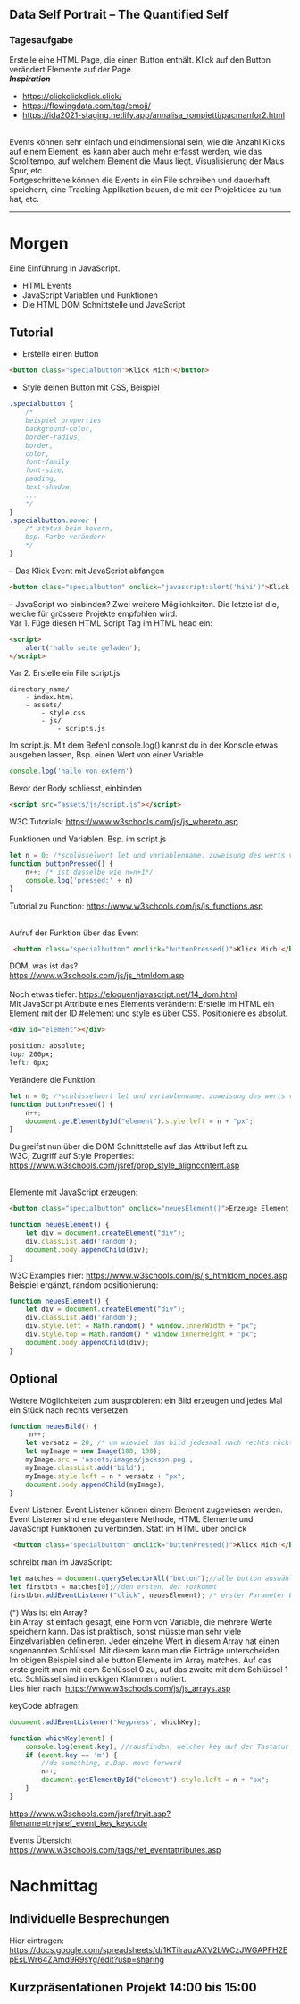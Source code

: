 ## Data Self Portrait – The Quantified Self

### Tagesaufgabe
Erstelle eine HTML Page, die einen Button enthält. Klick auf den Button verändert Elemente auf der Page.<br/>
**_Inspiration_**
* https://clickclickclick.click/
* https://flowingdata.com/tag/emoji/
* https://ida2021-staging.netlify.app/annalisa_rompietti/pacmanfor2.html
<br/>
Events können sehr einfach und eindimensional sein, wie die Anzahl Klicks auf einem Element, es kann aber auch mehr erfasst werden, wie das Scrolltempo, auf welchem Element die Maus liegt, Visualisierung der Maus Spur, etc. <br/>
Fortgeschrittene können die Events in ein File schreiben und dauerhaft speichern, eine Tracking Applikation bauen, die mit der Projektidee zu tun hat, etc.



***
# Morgen
Eine Einführung in JavaScript.<br/>
* HTML Events
* JavaScript Variablen und Funktionen
* Die HTML DOM Schnittstelle und JavaScript

## Tutorial
- Erstelle einen Button
```html
<button class="specialbutton">Klick Mich!</button>
```

- Style deinen Button mit CSS, Beispiel
```css
.specialbutton {
	/*
    beispiel properties
    background-color,
	border-radius,
	border,
	color,
	font-family,
	font-size,
	padding,
	text-shadow,
    ...
    */
}
.specialbutton:hover {
	/* status beim hovern,
    bsp. Farbe verändern
    */
}
```
– Das Klick Event mit JavaScript abfangen
```html
<button class="specialbutton" onclick="javascript:alert('hihi')">Klick Mich!</button>
```



– JavaScript wo einbinden? Zwei weitere Möglichkeiten. Die letzte ist die, welche für grössere Projekte empfohlen wird. <br/>
Var 1. Füge diesen HTML Script Tag im HTML head ein:<br/>
```html
<script>
    alert('hallo seite geladen');
</script>
```
Var 2. Erstelle ein File script.js 
```
directory_name/
    - index.html
    - assets/
        - style.css
        - js/
            - scripts.js
```
Im script.js. Mit dem Befehl console.log() kannst du in der Konsole etwas ausgeben lassen, Bsp. einen Wert von einer Variable. 
```js
console.log('hallo von extern')
```
Bevor der Body schliesst, einbinden
```html
<script src="assets/js/script.js"></script>
```
 W3C Tutorials: https://www.w3schools.com/js/js_whereto.asp         

Funktionen und Variablen, Bsp. im script.js
```js
let n = 0; /*schlüsselwort let und variablenname. zuweisung des werts von rechts nach links */
function buttonPressed() {
    n++; /* ist dasselbe wie n=n+1*/
    console.log('pressed:' + n)
}
```
Tutorial zu Function: https://www.w3schools.com/js/js_functions.asp<br/><br/>

Aufruf der Funktion über das Event
```html
 <button class="specialbutton" onclick="buttonPressed()">Klick Mich!</button>
```

DOM, was ist das? <br/>
https://www.w3schools.com/js/js_htmldom.asp<br/><br/>
Noch etwas tiefer: https://eloquentjavascript.net/14_dom.html<br/>
Mit JavaScript Attribute eines Elements verändern:
Erstelle im HTML ein Element mit der ID #element und style es über CSS. Positioniere es absolut.
```html
<div id="element"></div>
```
```css
position: absolute;
top: 200px;
left: 0px;
```

Verändere die Funktion:
```js
let n = 0; /*schlüsselwort let und variablenname. zuweisung des werts von rechts nach links */
function buttonPressed() {
    n++;
    document.getElementById("element").style.left = n + "px";
}
```
Du greifst nun über die DOM Schnittstelle auf das Attribut left zu.<br/>
W3C, Zugriff auf Style Properties: https://www.w3schools.com/jsref/prop_style_aligncontent.asp<br/><br/>

Elemente mit JavaScript erzeugen:<br/>
```html
<button class="specialbutton" onclick="neuesElement()">Erzeuge Element!</button>
```
```js
function neuesElement() {
    let div = document.createElement("div");
    div.classList.add('random');
    document.body.appendChild(div);
}
```
W3C Examples hier: https://www.w3schools.com/js/js_htmldom_nodes.asp <br/>
Beispiel ergänzt, random positionierung:
```js
function neuesElement() {
    let div = document.createElement("div");
    div.classList.add('random');
    div.style.left = Math.random() * window.innerWidth + "px";
    div.style.top = Math.random() * window.innerHeight + "px";
    document.body.appendChild(div);
}
```
## Optional
Weitere Möglichkeiten zum ausprobieren: ein Bild erzeugen und jedes Mal ein Stück nach rechts versetzen
```js
function neuesBild() {
     n++;
    let versatz = 20; /* um wieviel das bild jedesmal nach rechts rückt*/
    let myImage = new Image(100, 100);
    myImage.src = 'assets/images/jackson.png';
    myImage.classList.add('bild');
    myImage.style.left = n * versatz + "px";
    document.body.appendChild(myImage);
}
```
Event Listener. Event Listener können einem Element zugewiesen werden. Event Listener sind eine elegantere Methode, HTML Elemente und JavaScript Funktionen zu verbinden. Statt im HTML über onclick
```html
 <button class="specialbutton" onclick="buttonPressed()">Klick Mich!</button>
```
schreibt man im JavaScript:
```js
let matches = document.querySelectorAll("button");//alle button auswählen, gibt eine Array (*) zurück
let firstbtn = matches[0];//den ersten, der vorkommt
firstbtn.addEventListener("click", neuesElement); /* erster Parameter Event, zweiter welche Funktion aufgerufen werden soll*/
```
(*) Was ist ein Array? <br/>
Ein Array ist einfach gesagt, eine Form von Variable, die mehrere Werte speichern kann. Das ist praktisch, sonst müsste man sehr viele Einzelvariablen definieren. Jeder einzelne Wert in diesem Array hat einen sogenannten Schlüssel. Mit diesem kann man die Einträge unterscheiden. Im obigen Beispiel sind alle button Elemente im Array matches. Auf das erste greift man mit dem Schlüssel 0 zu, auf das zweite mit dem Schlüssel 1 etc. Schlüssel sind in eckigen Klammern notiert. <br/>
Lies hier nach: https://www.w3schools.com/js/js_arrays.asp
<br/>



keyCode abfragen:
```js
document.addEventListener('keypress', whichKey);

function whichKey(event) {
    console.log(event.key); //rausfinden, welcher key auf der Tastatur gedrückt wurde
    if (event.key == 'm') {
        //do something, z.Bsp. move forward
        n++;
        document.getElementById("element").style.left = n + "px";
    }
}
```
https://www.w3schools.com/jsref/tryit.asp?filename=tryjsref_event_key_keycode


Events Übersicht<br/>
https://www.w3schools.com/tags/ref_eventattributes.asp

# Nachmittag

## Individuelle Besprechungen
Hier eintragen: https://docs.google.com/spreadsheets/d/1KTilrauzAXV2bWCzJWGAPFH2EpEsLWr64ZAmd9R9sYg/edit?usp=sharing


## Kurzpräsentationen Projekt 14:00 bis 15:00